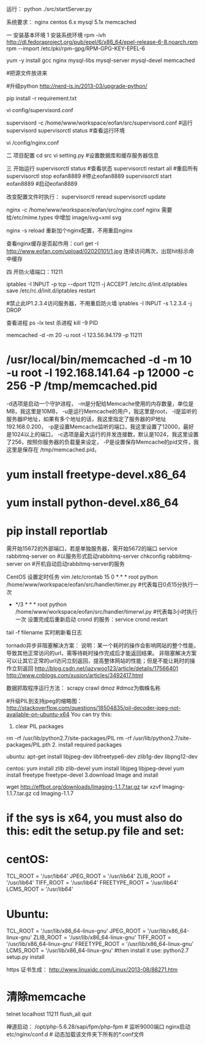 运行： python ./src/startServer.py

系统要求：
nginx
centos 6.x
mysql 5.1x
memcached

一 安装基本环境
1 安装系统环境
rpm -ivh http://dl.fedoraproject.org/pub/epel/6/x86_64/epel-release-6-8.noarch.rpm
rpm --import /etc/pki/rpm-gpg/RPM-GPG-KEY-EPEL-6

yum -y install gcc nginx mysql-libs mysql-server mysql-devel memcached


#把源文件放进来

#升级python http://nerd-is.in/2013-03/upgrade-python/

pip install -r requirement.txt

vi config/supervisord.conf


supervisord -c /home/www/workspace/eofan/src/supervisord.conf #运行supervisord
supervisorctl status #查看运行环境

vi /config/nginx.conf


二 项目配置
cd src
vi setting.py
#设置数据库和缓存服务器信息


三 开始运行
supervisorctl status    #查看状态
supervisorctl restart all   #重启所有
supervisorctl stop eofan8889    #停止eofan8889
supervisorctl start eofan8889   #启动eofan8889

改变配置文件时执行：
supervisorctl reread
supervisorctl update

nginx -c /home/www/workspace/eofan/src/nginx.conf
nginx 需要给/etc/mime.types 中增加 image/svg+xml      svg

nginx -s reload 重新加个nginx配置，不用重启nginx

查看nginx缓存是否起作用：curl get -I http://www.eofan.com/upload/02020101/1.jpg
连续访问两次，出现hit标示命中缓存

四 开防火墙端口：11211

iptables -I INPUT -p tcp --dport 11211 -j ACCEPT
/etc/rc.d/init.d/iptables save
/etc/rc.d/init.d/iptables restart

#禁止此IP1.2.3.4访问服务器，不用重启防火墙
iptables -I INPUT -s 1.2.3.4 -j DROP

查看进程
ps -lx
test
杀进程
kill -9 PID

memcached -d -m 20 -u root -l 123.56.94.179 -p 11211

# /usr/local/bin/memcached -d -m 10 -u root -l 192.168.141.64 -p 12000 -c 256 -P /tmp/memcached.pid
-d选项是启动一个守护进程，
-m是分配给Memcache使用的内存数量，单位是MB，我这里是10MB，
-u是运行Memcache的用户，我这里是root，
-l是监听的服务器IP地址，如果有多个地址的话，我这里指定了服务器的IP地址192.168.0.200，
-p是设置Memcache监听的端口，我这里设置了12000，最好是1024以上的端口，
-c选项是最大运行的并发连接数，默认是1024，我这里设置了256，按照你服务器的负载量来设定，
-P是设置保存Memcache的pid文件，我这里是保存在 /tmp/memcached.pid，

#  yum install freetype-devel.x86_64
#  yum install python-devel.x86_64

#  pip install reportlab

需开始15672的外部端口，若是单独服务器，需开始5672的端口
service rabbitmq-server on #以服务形式启动rabbitmq-server
chkconfig rabbitmq-server on #开机自动启动rabbitmq-server的服务

CentOS 设置定时任务
vim /etc/crontab
15 0 * * * root python /home/www/workspace/eofan/src/handler/timer.py #代表每日0点15分执行一次
* */3 * * * root python /home/www/workspace/eofan/src/handler/timerwl.py #代表每3小时执行一次
设置完成后重新启动 crond 的服务：service crond restart

tail -f filename 实时刷新看日志

tornado异步非阻塞解决方案：
说明：某一个耗时的操作会影响网站的整个性能，导致其他正常访问的url，需等待耗时操作完成后才能返回结果。
非阻塞解决方案可以让其它正常的url访问立刻返回，提高整体网站的性能；但是不能让耗时的操作立刻返回
http://blog.csdn.net/jazywoo123/article/details/17566401
http://www.cnblogs.com/xusion/articles/3492417.html

数据抓取程序运行方法：
scrapy crawl dmoz #dmoz为蜘蛛名称


#升级PIL到支持jpeg的缩略图：
http://stackoverflow.com/questions/18504835/pil-decoder-jpeg-not-available-on-ubuntu-x64
You can try this:

1. clear PIL packages

rm -rf /usr/lib/python2.7/site-packages/PIL
rm -rf /usr/lib/python2.7/site-packages/PIL.pth
2. install required packages

ubuntu:
apt-get install libjpeg-dev libfreetype6-dev zlib1g-dev libpng12-dev

centos:
yum install zlib zlib-devel
yum install libjpeg libjpeg-devel
yum install freetype freetype-devel
3.download Image and install

wget http://effbot.org/downloads/Imaging-1.1.7.tar.gz
tar xzvf Imaging-1.1.7.tar.gz
cd Imaging-1.1.7
# if the sys is x64, you must also do this: edit the setup.py file and set:
# centOS:
TCL_ROOT = '/usr/lib64'
JPEG_ROOT = '/usr/lib64'
ZLIB_ROOT = '/usr/lib64'
TIFF_ROOT = '/usr/lib64'
FREETYPE_ROOT = '/usr/lib64'
LCMS_ROOT = '/usr/lib64'
# Ubuntu:
TCL_ROOT = '/usr/lib/x86_64-linux-gnu'
JPEG_ROOT = '/usr/lib/x86_64-linux-gnu'
ZLIB_ROOT = '/usr/lib/x86_64-linux-gnu'
TIFF_ROOT = '/usr/lib/x86_64-linux-gnu'
FREETYPE_ROOT = '/usr/lib/x86_64-linux-gnu'
LCMS_ROOT = '/usr/lib/x86_64-linux-gnu'
#then install it use:
python2.7 setup.py install


https 证书生成：
http://www.linuxidc.com/Linux/2013-08/88271.htm

# 清除memcache
telnet localhost 11211
flush_all
quit

禅道启动：
 /opt/php-5.6.28/sapi/fpm/php-fpm # 监听9000端口
 nginx启动 etc/nginx/conf.d # 动态加载该文件夹下所有的*.conf文件